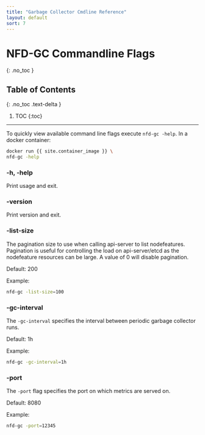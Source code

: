 ```yaml
---
title: "Garbage Collector Cmdline Reference"
layout: default
sort: 7
---
```


# NFD-GC Commandline Flags
{: .no_toc }

## Table of Contents
{: .no_toc .text-delta }

1. TOC
{:toc}

---

To quickly view available command line flags execute `nfd-gc -help`.
In a docker container:

```bash
docker run {{ site.container_image }} \
nfd-gc -help
```

### -h, -help

Print usage and exit.

### -version

Print version and exit.

### -list-size

The pagination size to use when calling api-server to list nodefeatures.
Pagination is useful for controlling the load on api-server/etcd as the
nodefeature resources can be large.
A value of 0 will disable pagination.

Default: 200

Example:

```bash
nfd-gc -list-size=100
```

### -gc-interval

The `-gc-interval` specifies the interval between periodic garbage collector runs.

Default: 1h

Example:

```bash
nfd-gc -gc-interval=1h
```

### -port

The `-port` flag specifies the port on which metrics are served on.

Default: 8080

Example:

```bash
nfd-gc -port=12345
```
